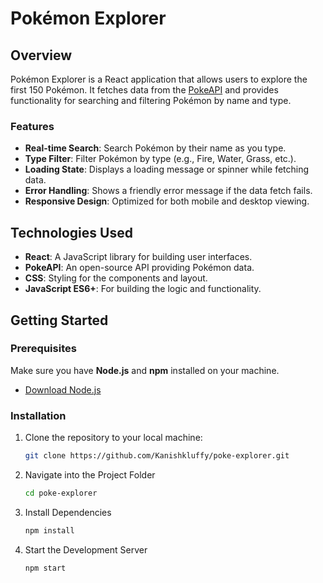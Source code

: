 # Pokémon Explorer

## Overview

Pokémon Explorer is a React application that allows users to explore the first 150 Pokémon. It fetches data from the [PokeAPI](https://pokeapi.co/) and provides functionality for searching and filtering Pokémon by name and type.

### Features

- **Real-time Search**: Search Pokémon by their name as you type.
- **Type Filter**: Filter Pokémon by type (e.g., Fire, Water, Grass, etc.).
- **Loading State**: Displays a loading message or spinner while fetching data.
- **Error Handling**: Shows a friendly error message if the data fetch fails.
- **Responsive Design**: Optimized for both mobile and desktop viewing.

## Technologies Used

- **React**: A JavaScript library for building user interfaces.
- **PokeAPI**: An open-source API providing Pokémon data.
- **CSS**: Styling for the components and layout.
- **JavaScript ES6+**: For building the logic and functionality.

## Getting Started

### Prerequisites

Make sure you have **Node.js** and **npm** installed on your machine.

- [Download Node.js](https://nodejs.org/)

### Installation

1. Clone the repository to your local machine:

   ```bash
   git clone https://github.com/Kanishkluffy/poke-explorer.git

2. Navigate into the Project Folder

   ```bash
   cd poke-explorer

3. Install Dependencies

   ```bash
   npm install

4. Start the Development Server

   ```bash
   npm start